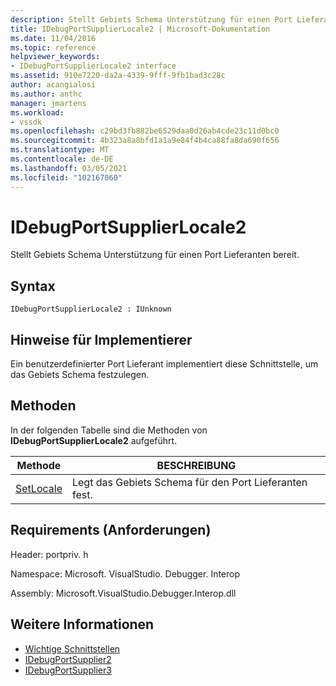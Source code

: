```yaml
---
description: Stellt Gebiets Schema Unterstützung für einen Port Lieferanten bereit.
title: IDebugPortSupplierLocale2 | Microsoft-Dokumentation
ms.date: 11/04/2016
ms.topic: reference
helpviewer_keywords:
- IDebugPortSupplierLocale2 interface
ms.assetid: 910e7220-da2a-4339-9fff-9fb1bad3c28c
author: acangialosi
ms.author: anthc
manager: jmartens
ms.workload:
- vssdk
ms.openlocfilehash: c29bd3fb882be6529daa0d26ab4cde23c11d0bc0
ms.sourcegitcommit: 4b323a8a8bfd1a1a9e84f4b4ca88fa8da690f656
ms.translationtype: MT
ms.contentlocale: de-DE
ms.lasthandoff: 03/05/2021
ms.locfileid: "102167060"
---
```

# <a name="idebugportsupplierlocale2"></a>IDebugPortSupplierLocale2
Stellt Gebiets Schema Unterstützung für einen Port Lieferanten bereit.

## <a name="syntax"></a>Syntax

```
IDebugPortSupplierLocale2 : IUnknown
```

## <a name="notes-for-implementers"></a>Hinweise für Implementierer
 Ein benutzerdefinierter Port Lieferant implementiert diese Schnittstelle, um das Gebiets Schema festzulegen.

## <a name="methods"></a>Methoden
 In der folgenden Tabelle sind die Methoden von **IDebugPortSupplierLocale2** aufgeführt.

|Methode|BESCHREIBUNG|
|------------|-----------------|
|[SetLocale](../../../extensibility/debugger/reference/idebugportsupplierlocale2-setlocale.md)|Legt das Gebiets Schema für den Port Lieferanten fest.|

## <a name="requirements"></a>Requirements (Anforderungen)
 Header: portpriv. h

 Namespace: Microsoft. VisualStudio. Debugger. Interop

 Assembly: Microsoft.VisualStudio.Debugger.Interop.dll

## <a name="see-also"></a>Weitere Informationen
- [Wichtige Schnittstellen](../../../extensibility/debugger/reference/core-interfaces.md)
- [IDebugPortSupplier2](../../../extensibility/debugger/reference/idebugportsupplier2.md)
- [IDebugPortSupplier3](../../../extensibility/debugger/reference/idebugportsupplier3.md)

